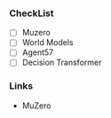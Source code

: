 ### CheckList
- [ ] Muzero
- [ ] World Models
- [ ] Agent57
- [ ] Decision Transformer

### Links
- MuZero
